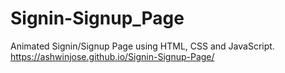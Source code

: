 # Signin-Signup_Page
Animated Signin/Signup Page using HTML, CSS and JavaScript.
 https://ashwinjose.github.io/Signin-Signup-Page/
